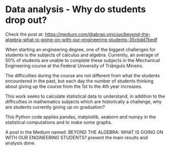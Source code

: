 # Data analysis - Why do students drop out?

Check the post at: https://medium.com/@abrao.vinicius/beyond-the-algebra-what-is-going-on-with-our-engineering-students-35cbdd7bedf

When starting an engineering degree, one of the biggest challenges for students is the subjects of calculus and algebra. Currently, an average of 50% of students are unable to complete these subjects in the Mechanical Engineering course at the Federal University of Triângulo Mineiro.

The difficulties during the course are not different from what the students encountered in the past, but each day the number of students thinking about giving up the course from the 1st to the 4th year increases. 

This work seeks to calculate statistical data to understand, in addition to the difficulties in mathematics subjects which are historically a challenge, why are students currently giving up on graduation?

This Python code applies pandas, matplotlib, seaborn and numpy in the statistical computations and to make some graphs.

A post in the Medium named: BEYOND THE ALGEBRA: WHAT IS GOING ON WITH OUR ENGINEERING STUDENTS? present the main results and analysis done.

